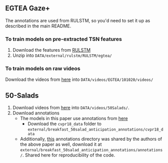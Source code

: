 ## EGTEA Gaze+

The annotations are used from RULSTM, so you'd need to set it up as described in the main README.

### To train models on pre-extracted TSN features

1. Download the features from [RULSTM](https://iplab.dmi.unict.it/sharing/rulstm/features/egtea.zip)
2. Unzip into `DATA/external/rulstm/RULSTM/egtea/`

### To train models on raw videos

Download the videos from [here](https://www.dropbox.com/s/uwwj6wb1j4rsm02/video_links.txt) into `DATA/videos/EGTEA/101020/videos/`

## 50-Salads

1. Download videos from [here](https://cvip.computing.dundee.ac.uk/datasets/foodpreparation/50salads/data/) into `DATA/videos/50Salads/`.
2. Download annotations
   - The models in this paper use annotations from [here](https://github.com/yabufarha/anticipating-activities/issues/5#issuecomment-555916894)
      - Download the `cvpr18_data` folder to `external/breakfast_50salad_anticipation_annotations/cvpr18_data`
   - Additionally, [this](https://dl.fbaipublicfiles.com/avt/datasets/50salads/annotations.zip) annotations directory was shared by the authors of the above paper as well, download it at `external/breakfast_50salad_anticipation_annotations/annotations/`. Shared here for reproducibility of the code.
